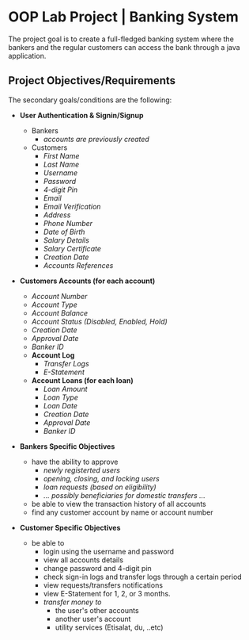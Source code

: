 # OOP Lab Project | Banking System
The project goal is to create a full-fledged banking system where the bankers and the regular customers can access the bank
through a java application. 

## Project Objectives/Requirements

The secondary goals/conditions are the following: 
- __User Authentication & Signin/Signup__
    - Bankers
        - *accounts are previously created*
    - Customers
        - *First Name*
        - *Last Name*
        - *Username*
        - *Password*
        - *4-digit Pin*
        - *Email*
        - *Email Verification*
        - *Address*
        - *Phone Number*
        - *Date of Birth*
        - *Salary Details*
        - *Salary Certificate*
        - *Creation Date*
        - *Accounts References*
- __Customers Accounts (for each account)__
    - *Account Number*
    - *Account Type*
    - *Account Balance*
    - *Account Status (Disabled, Enabled, Hold)*
    - *Creation Date*
    - *Approval Date*
    - *Banker ID*
    - __Account Log__
        - *Transfer Logs*
        - *E-Statement*
    - __Account Loans (for each loan)__
        - *Loan Amount*
        - *Loan Type*
        - *Loan Date*
        - *Creation Date*
        - *Approval Date*
        - *Banker ID*

- __Bankers Specific Objectives__
    - have the ability to approve 
        - *newly registerted users*
        - *opening, closing, and locking users*
        - *loan requests (based on eligibility)*
        - *... possibly beneficiaries for domestic transfers ...*
    - be able to view the transaction history of all accounts
    - find any customer account by name or account number
- __Customer Specific Objectives__
    - be able to 
        - login using the username and password
        - view all accounts details
        - change password and 4-digit pin
        - check sign-in logs and transfer logs through a certain period
        - view requests/transfers notifications
        - view E-Statement for 1, 2, or 3 months.
        - *transfer money to*
            - the user's other accounts
            - another user's account
            - utility services (Etisalat, du, ..etc)
         
